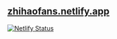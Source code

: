 [zhihaofans.netlify.app](https://zhihaofans.netlify.app)
---

[![Netlify Status](https://api.netlify.com/api/v1/badges/e8acb9e6-bd2f-4316-b9a9-8452b4453835/deploy-status)](https://zhihaofans.netlify.app)
